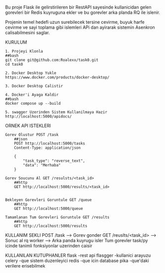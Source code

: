 Bu proje Flask ile  gelirstirileren bir RestAPI sayesinde kullanicidan gelen gorevleri bir Redis kuyruguna ekler ve bu gorevler arka planda RQ ile islenir.

Projenin temel hedefi uzun surebilecek tersine cevirme, buyuk harfe cevirme ve sayi toplama gibi islemleri APi dan ayirarak sistemin Asenkron calisabilmesini saglar.

KURULUM

    1. Projeyi Klonla
    ##bash
    git clone git@github.com:Roalexx/task0.git
    cd task0

    2. Docker Desktop Yukle
    https://www.docker.com/products/docker-desktop/

    3. Docker Desktop Calistir

    4. Docker'i Ayaga Kaldir
    ##bash
    docker compose up --build

    5. swagger Uzerinden Sistem Kullanilmaya Hazir
    http://localhost:5000/apidocs/

ORNEK API ISTEKLERI

    Gorev Olustur POST /task
        ##json 
        POST http://localhost:5000/tasks
        Content-Type: application/json

        {
            "task_type": "reverse_text",
            "data": "Merhaba"
        }

    Gorev Soucunu Al GET /resulsts/<task_id>
        ##http
        GET http://localhost:5000/results/<task_id>


    Bekleyen Gorevleri Goruntule GET /queue
        ##http
        GET http://localhost:5000/queue

    Tamamlanan Tum Gorevleri Goruntule GET /results
        ##http
        GET http://localhost:5000/results

KULLANIM SEKLI
    POST /task --> Gorev gonder
    GET /reuslts/<task_id> --> Sonuc al
    rq worker  --> Arka panda kuyrugu isler
    Tum gorevler task/py icinde tanimli fonksiyonlar uzerinden caisir

KULLANILAN KUTUPHANLER
    flask       -rest api 
    flasgger    -kullanici arayuzu
    celery      -que sistem duzenleyici
    redis       -que icin database 
    pika        -que'daki verilere erisebilmek 
